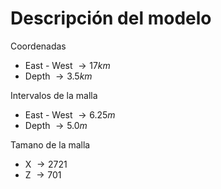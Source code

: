 # Descripción del modelo
Coordenadas
- East - West $\to 17 km$
- Depth $\to 3.5 km$

Intervalos de la malla
- East - West $\to 6.25m$
- Depth $\to 5.0m$

Tamano de la malla
- X $\to 2721$
- Z $\to 701$
